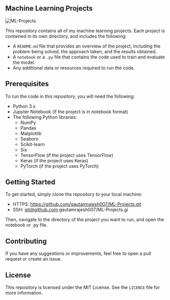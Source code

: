 ## **Machine Learning Projects**

![ML-Projects](https://socialify.git.ci/gautamrajesh007/ML-Projects/image?font=Inter&forks=1&issues=1&language=1&name=1&owner=1&pattern=Floating%20Cogs&pulls=1&stargazers=1&theme=Dark)

This repository contains all of my machine learning projects. Each project is contained in its own directory, and includes the following:

- A `README.md` file that provides an overview of the project, including the problem being solved, the approach taken, and the results obtained.
- A `notebook` or a `.py` file that contains the code used to train and evaluate the model.
- Any additional data or resources required to run the code.

## **Prerequisites**

To run the code in this repository, you will need the following:

- Python 3.x
- Jupyter Notebook (if the project is in notebook format)
- The following Python libraries:
  - NumPy
  - Pandas
  - Matplotlib
  - Seaborn
  - Scikit-learn
  - Six
  - TensorFlow (if the project uses TensorFlow)
  - Keras (if the project uses Keras)
  - PyTorch (if the project uses PyTorch)

## **Getting Started**
To get started, simply clone the repository to your local machine:

- HTTPS: <https://github.com/gautamrajesh007/ML-Projects.git>
- SSH: <git@github.com>:gautamrajesh007/ML-Projects.gi

Then, navigate to the directory of the project you want to run, and open the notebook or .py file.

## **Contributing**
If you have any suggestions or improvements, feel free to open a pull request or create an issue.

## **License**
This repository is licensed under the MIT License. See the `LICENCE` file for more information.